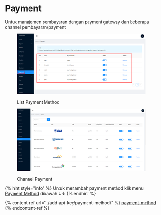 # Payment

Untuk manajemen pembayaran dengan payment gateway dan beberapa channel pembayaran/payment

<figure><img src="../.gitbook/assets/image (10).png" alt=""><figcaption><p>List Payment Method</p></figcaption></figure>

<figure><img src="../.gitbook/assets/image (66).png" alt=""><figcaption><p>Channel Payment</p></figcaption></figure>



{% hint style="info" %}
Untuk menambah payment method klik menu [Payment Method](../add-api-key/payment-method/) dibawah ↓↓
{% endhint %}

{% content-ref url="../add-api-key/payment-method/" %}
[payment-method](../add-api-key/payment-method/)
{% endcontent-ref %}
